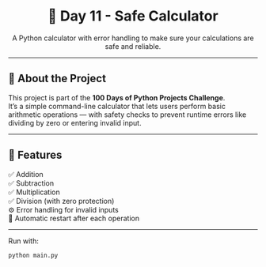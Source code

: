 <h1 align="center">🧮 Day 11 - Safe Calculator</h1>

<p align="center">
  A Python calculator with error handling to make sure your calculations are safe and reliable.
</p>

---

## 📖 About the Project
This project is part of the **100 Days of Python Projects Challenge**.  
It’s a simple command-line calculator that lets users perform basic arithmetic operations — with safety checks to prevent runtime errors like dividing by zero or entering invalid input.

---

## 🚀 Features
✅ Addition  
✅ Subtraction  
✅ Multiplication  
✅ Division (with zero protection)  
⚙️ Error handling for invalid inputs  
🔁 Automatic restart after each operation  

---

Run with:
```bash
python main.py
